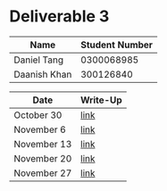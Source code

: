 # Deliverable 3

|Name|Student Number|
|---|---|
|Daniel Tang|0300068985|
|Daanish Khan|300126840|

|Date|Write-Up|
|---|---|
|October 30|[link](oct30/README.md)|
|November 6|[link](nov6/README.md)|
|November 13|[link](nov13/README.md)|
|November 20|[link](nov20/README.md)|
|November 27|[link](nov27/README.md)|
